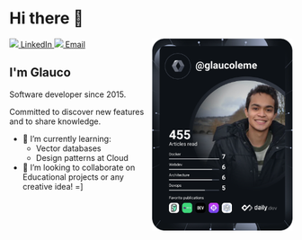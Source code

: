 # Hi there 👋

<div align="left">
  <a href="https://www.linkedin.com/in/lemeglauco">
    <img
      src="https://i.stack.imgur.com/gVE0j.png"
    />
    LinkedIn
  </a>
  <a href="mailto:glaucooleme@gmail.com">
    <img
      width="18"
      src="https://i.imgur.com/4lw0nf1.png"
    />
    Email
  </a>

  <a href="https://api.daily.dev/get?r=glaucoleme" target="_blank">
    <img
      width="250"
      align="right"
      src="https://github.com/glaucoleme/glaucoleme/blob/main/devcard.svg"
    />
  </a>
</div>

## I'm Glauco
Software developer since 2015.

Committed to discover new features and to share knowledge.

- 🌱 I’m currently learning:
  -  Vector databases
  -  Design patterns at Cloud
- 👯 I’m looking to collaborate on Educational projects or any creative idea! =]

<!-- ![Metrics](https://raw.githubusercontent.com/glaucoleme/glaucoleme/main/github-metrics.svg)



**glaucoleme/glaucoleme** is a ✨ _special_ ✨ repository because its `README.md` (this file) appears on your GitHub profile.

Here are some ideas to get you started:

- 🔭 I’m currently working on ...
- 🌱 I’m currently learning ...
- 👯 I’m looking to collaborate on ...
- 🤔 I’m looking for help with ...
- 💬 Ask me about ...
- 📫 How to reach me: ...
- 😄 Pronouns: ...
- ⚡ Fun fact: ...
-->
